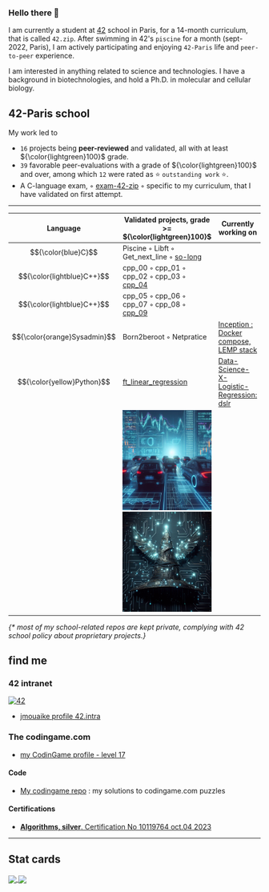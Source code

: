 ### Hello there 👋

<!--
**shameleon/shameleon** is a ✨ _special_ ✨ repository because its `README.md` (this file) appears on your GitHub profile.

Here are some ideas to get you started:

- 🔭 I’m currently working on ...
- 🌱 I’m currently learning ...
- 👯 I’m looking to collaborate on ...
- 🤔 I’m looking for help with ...
- 💬 Ask me about ...
- 📫 How to reach me: ...
- 😄 Pronouns: ...
- ⚡ Fun fact: ...
[![Gmail](https://img.shields.io/badge/Gmail-D14836?style=for-the-badge&logo=gmail&logoColor=white)]()
[![Discord](https://img.shields.io/badge/Discord-%235865F2.svg?style=for-the-badge&logo=discord&logoColor=white)]()
-->

I am currently a student at [42](https://www.42network.org/) school in Paris, for a 14-month curriculum, that is called ```42.zip```.
After swimming in 42's ```piscine``` for a month (sept-2022, Paris),
I am actively participating and enjoying ```42-Paris``` life and ```peer-to-peer``` experience.

I am interested in anything related to science and technologies.
I have a background in biotechnologies, and hold a Ph.D. in molecular and cellular biology.

<!--

-->

## 42-Paris school

My work led to
* `16` projects being **peer-reviewed** and validated, all with at least ${\color{lightgreen}100}$ grade.
* `39` favorable peer-evaluations with a grade of ${\color{lightgreen}100}$ and over, among which `12` were rated as ⭐ `outstanding work` ⭐.
* A C-language exam, ◦ [exam-42-zip](https://github.com/shameleon/exam-42-zip) ◦ specific to my curriculum, that I have validated on first attempt.

***
| Language     | Validated projects, grade >=  ${\color{lightgreen}100}$  | Currently working on |
| ------ |-------------------------------------------|-----|
|$${\color{blue}C}$$| Piscine ◦ Libft ◦ Get_next_line ◦ [so-long](https://github.com/shameleon/so_long_project)||
|$${\color{lightblue}C++}$$| cpp_00 ◦ cpp_01 ◦ cpp_02 ◦ cpp_03 ◦ [cpp_04](https://github.com/shameleon//cpp_module_04)||
|$${\color{lightblue}C++}$$| cpp_05 ◦ cpp_06 ◦ cpp_07 ◦ cpp_08 ◦ [cpp_09](https://github.com/shameleon//cpp_module_09)||
|$${\color{orange}Sysadmin}$$| Born2beroot ◦ Netpratice | [Inception : Docker compose, LEMP stack](https://github.com/shameleon//inception-42)|
|$${\color{yellow}Python}$$| [ft_linear_regression](https://github.com/shameleon//ft_linear_regression) | [Data-Science-X-Logistic-Regression: dslr](https://github.com/shameleon//dslr-42) |
||<img src="https://github.com/shameleon/ft_linear_regression/blob/main/screenshots/bing-ft_linear_regression.jpg?raw=true" alt="ML sorting hat"  width=200px height=200px> <img src="https://github.com/shameleon/dslr-42/blob/main/screenshots/bing-dslr-electroning-hat.jpg??raw=true" alt="ML sorting hat" width=200px height=200px>||

_{* most of my school-related repos are kept private, complying with 42 school policy about proprietary projects.}_

<!---
|Project | | stack |
| ------ |:-----:|-----|
|[dslr](https://github.com/shameleon//dslr-42) |<img src="https://github.com/shameleon/dslr-42/blob/main/screenshots/bing-dslr-electroning-hat.jpg??raw=true" alt="ML sorting hat" width=25% height=25%>|Python, data|
 <img src="https://github.com/shameleon/shameleon/assets/112470438/d90d983c-f60d-4171-87bf-303b3bbf3929" alt="so-long-screen-detail"  width=200px height=200px> 
-->

## find me

### 42 intranet
[![42](https://42.fr/wp-content/uploads/2021/05/42-Final-sigle-seul.svg)](https://42.fr)

* [jmouaike profile 42.intra](https://profile.intra.42.fr/users/jmouaike)

### The codingame.com

* [my CodinGame profile - level 17](https://www.codingame.com/profile/eecc172724a1795985fdd230c13ec0e32605155)

#### Code

* [My codingame repo](./codingame) : my solutions to codingame.com puzzles

#### Certifications

*  [**Algorithms, silver**. Certification No 10119764 oct.04 2023](https://www.codingame.com/certification/PYzoUvkanjpLz5jOsH85UA)

***

## Stat cards

<a href="https://github.com/anuraghazra/github-readme-stats">
  <img height=200 align="center" src="https://github-readme-stats.vercel.app/api?username=shameleon" />
</a>
<a href="https://github.com/anuraghazra/convoychat">
  <img height=200 align="center" src="https://github-readme-stats.vercel.app/api/top-langs?username=shameleon&layout=compact&langs_count=8&card_width=320" />
</a>

<!--
[README stats](https://gh-stats-gen.vercel.app/)
-->


